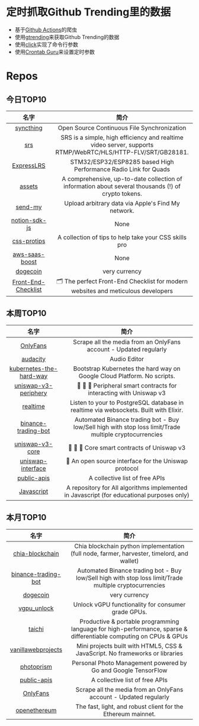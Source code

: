 # 定时抓取Github Trending里的数据
* 基于[Github Actions](https://docs.github.com/en/actions)的爬虫
* 使用[gtrending](https://github.com/hedythedev/gtrending)来获取Github Trending的数据
* 使用[click](https://github.com/pallets/click)实现了命令行参数
* 使用[Crontab Guru](https://crontab.guru/)来设置定时参数

# Repos
## 今日TOP10 
<!-- START OF DAILY_TOP10_REPOS -->
| 名字 | 简介 |
| :----: | :----: |
| [syncthing](https://github.com/syncthing/syncthing) | Open Source Continuous File Synchronization |
| [srs](https://github.com/ossrs/srs) | SRS is a simple, high efficiency and realtime video server, supports RTMP/WebRTC/HLS/HTTP-FLV/SRT/GB28181. |
| [ExpressLRS](https://github.com/ExpressLRS/ExpressLRS) | STM32/ESP32/ESP8285 based High Performance Radio Link for Quads |
| [assets](https://github.com/trustwallet/assets) | A comprehensive, up-to-date collection of information about several thousands (!) of crypto tokens. |
| [send-my](https://github.com/positive-security/send-my) | Upload arbitrary data via Apple's Find My network. |
| [notion-sdk-js](https://github.com/makenotion/notion-sdk-js) | None |
| [css-protips](https://github.com/AllThingsSmitty/css-protips) | A collection of tips to help take your CSS skills pro |
| [aws-saas-boost](https://github.com/awslabs/aws-saas-boost) | None |
| [dogecoin](https://github.com/dogecoin/dogecoin) | very currency |
| [Front-End-Checklist](https://github.com/thedaviddias/Front-End-Checklist) | 🗂 The perfect Front-End Checklist for modern websites and meticulous developers |
<!-- END OF DAILY_TOP10_REPOS -->

## 本周TOP10
<!-- START OF WEEKLY_TOP10_REPOS -->
| 名字 | 简介 |
| :----: | :----: |
| [OnlyFans](https://github.com/DIGITALCRIMINAL/OnlyFans) | Scrape all the media from an OnlyFans account - Updated regularly |
| [audacity](https://github.com/audacity/audacity) | Audio Editor |
| [kubernetes-the-hard-way](https://github.com/kelseyhightower/kubernetes-the-hard-way) | Bootstrap Kubernetes the hard way on Google Cloud Platform. No scripts. |
| [uniswap-v3-periphery](https://github.com/Uniswap/uniswap-v3-periphery) | 🦄 🦄 🦄 Peripheral smart contracts for interacting with Uniswap v3 |
| [realtime](https://github.com/supabase/realtime) | Listen to your to PostgreSQL database in realtime via websockets. Built with Elixir. |
| [binance-trading-bot](https://github.com/chrisleekr/binance-trading-bot) | Automated Binance trading bot - Buy low/Sell high with stop loss limit/Trade multiple cryptocurrencies |
| [uniswap-v3-core](https://github.com/Uniswap/uniswap-v3-core) | 🦄 🦄 🦄 Core smart contracts of Uniswap v3 |
| [uniswap-interface](https://github.com/Uniswap/uniswap-interface) | 🦄 An open source interface for the Uniswap protocol |
| [public-apis](https://github.com/public-apis/public-apis) | A collective list of free APIs |
| [Javascript](https://github.com/TheAlgorithms/Javascript) | A repository for All algorithms implemented in Javascript (for educational purposes only) |
<!-- END OF WEEKLY_TOP10_REPOS -->

## 本月TOP10
<!-- START OF MONTHLY_TOP10_REPOS -->
| 名字 | 简介 |
| :----: | :----: |
| [chia-blockchain](https://github.com/Chia-Network/chia-blockchain) | Chia blockchain python implementation (full node, farmer, harvester, timelord, and wallet) |
| [binance-trading-bot](https://github.com/chrisleekr/binance-trading-bot) | Automated Binance trading bot - Buy low/Sell high with stop loss limit/Trade multiple cryptocurrencies |
| [dogecoin](https://github.com/dogecoin/dogecoin) | very currency |
| [vgpu_unlock](https://github.com/DualCoder/vgpu_unlock) | Unlock vGPU functionality for consumer grade GPUs. |
| [taichi](https://github.com/taichi-dev/taichi) | Productive & portable programming language for high-performance, sparse & differentiable computing on CPUs & GPUs |
| [vanillawebprojects](https://github.com/bradtraversy/vanillawebprojects) | Mini projects built with HTML5, CSS & JavaScript. No frameworks or libraries |
| [photoprism](https://github.com/photoprism/photoprism) | Personal Photo Management powered by Go and Google TensorFlow |
| [public-apis](https://github.com/public-apis/public-apis) | A collective list of free APIs |
| [OnlyFans](https://github.com/DIGITALCRIMINAL/OnlyFans) | Scrape all the media from an OnlyFans account - Updated regularly |
| [openethereum](https://github.com/openethereum/openethereum) | The fast, light, and robust client for the Ethereum mainnet. |
<!-- END OF MONTHLY_TOP10_REPOS -->
